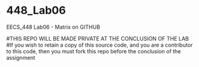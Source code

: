 # 448_Lab06
EECS_448 Lab06 - Matrix on GITHUB

#THIS REPO WILL BE MADE PRIVATE AT THE CONCLUSION OF THE LAB
#If you wish to retain a copy of this source code, and you are a contributor to this code, then you must fork this repo before the conclusion of the assignment
